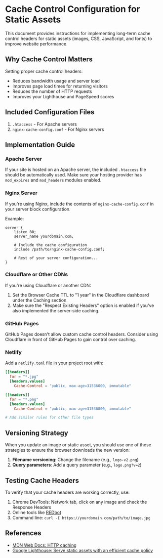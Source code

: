 # Cache Control Configuration for Static Assets

This document provides instructions for implementing long-term cache control headers for static assets (images, CSS, JavaScript, and fonts) to improve website performance.

## Why Cache Control Matters

Setting proper cache control headers:
- Reduces bandwidth usage and server load
- Improves page load times for returning visitors
- Reduces the number of HTTP requests
- Improves your Lighthouse and PageSpeed scores

## Included Configuration Files

1. `.htaccess` - For Apache servers
2. `nginx-cache-config.conf` - For Nginx servers

## Implementation Guide

### Apache Server

If your site is hosted on an Apache server, the included `.htaccess` file should be automatically used. Make sure your hosting provider has `mod_expires` and `mod_headers` modules enabled.

### Nginx Server

If you're using Nginx, include the contents of `nginx-cache-config.conf` in your server block configuration.

Example:
```nginx
server {
    listen 80;
    server_name yourdomain.com;
    
    # Include the cache configuration
    include /path/to/nginx-cache-config.conf;
    
    # Rest of your server configuration...
}
```

### Cloudflare or Other CDNs

If you're using Cloudflare or another CDN:

1. Set the Browser Cache TTL to "1 year" in the Cloudflare dashboard under the Caching section.
2. Make sure the "Respect Existing Headers" option is enabled if you've also implemented the server-side caching.

### GitHub Pages

GitHub Pages doesn't allow custom cache control headers. Consider using Cloudflare in front of GitHub Pages to gain control over caching.

### Netlify

Add a `netlify.toml` file in your project root with:

```toml
[[headers]]
  for = "*.jpg"
  [headers.values]
    Cache-Control = "public, max-age=31536000, immutable"

[[headers]]
  for = "*.png"
  [headers.values]
    Cache-Control = "public, max-age=31536000, immutable"

# Add similar rules for other file types
```

## Versioning Strategy

When you update an image or static asset, you should use one of these strategies to ensure the browser downloads the new version:

1. **Filename versioning**: Change the filename (e.g., `logo-v2.png`)
2. **Query parameters**: Add a query parameter (e.g., `logo.png?v=2`)

## Testing Cache Headers

To verify that your cache headers are working correctly, use:

1. Chrome DevTools: Network tab, click on any image and check the Response Headers
2. Online tools like [REDbot](https://redbot.org/)
3. Command line: `curl -I https://yourdomain.com/path/to/image.jpg`

## References

- [MDN Web Docs: HTTP caching](https://developer.mozilla.org/en-US/docs/Web/HTTP/Caching)
- [Google Lighthouse: Serve static assets with an efficient cache policy](https://developer.chrome.com/docs/lighthouse/performance/uses-long-cache-ttl)
